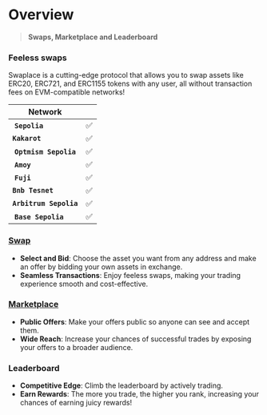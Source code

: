 # Overview



> **Swaps, Marketplace and Leaderboard**

### Feeless swaps&#x20;

Swaplace is a cutting-edge protocol that allows you to swap assets like ERC20, ERC721, and ERC1155 tokens with any user, all without transaction fees on EVM-compatible networks!

<table data-view="cards"><thead><tr><th>Network</th><th></th></tr></thead><tbody><tr><td><img src="../.gitbook/assets/ehter-bugado (1).png" alt="" data-size="line"> <strong><code>Sepolia</code></strong></td><td>                    ✅</td></tr><tr><td><img src="../.gitbook/assets/kakarot.png" alt="" data-size="line"><strong><code>Kakarot</code></strong></td><td>                    ✅</td></tr><tr><td><img src="../.gitbook/assets/optimism-ethereum-op-logo.png" alt="" data-size="line"> <strong><code>Optmism Sepolia</code></strong></td><td>                    ✅</td></tr><tr><td><img src="../.gitbook/assets/polygon-token.png" alt="" data-size="line"> <strong><code>Amoy</code></strong></td><td>                    ✅</td></tr><tr><td><img src="../.gitbook/assets/avalanche-avax-logo.png" alt="" data-size="line"> <strong><code>Fuji</code></strong></td><td>                    ✅</td></tr><tr><td><img src="../.gitbook/assets/bnb-bnb-logo.png" alt="" data-size="line"><strong><code>Bnb Tesnet</code></strong></td><td>                    ✅</td></tr><tr><td><img src="../.gitbook/assets/arbitrum-arb-logo.png" alt="" data-size="line"><strong><code>Arbitrum Sepolia</code></strong></td><td>                    ✅</td></tr><tr><td><img src="../.gitbook/assets/base-logo-in-blue.png" alt="" data-size="line"> <strong><code>Base Sepolia</code></strong></td><td>                    ✅</td></tr></tbody></table>

### [Swap](../developers/guides/preparing/make-swap.md)

* **Select and Bid**: Choose the asset you want from any address and make an offer by bidding your own assets in exchange.
* **Seamless Transactions**: Enjoy feeless swaps, making your trading experience smooth and cost-effective.

### [Marketplace](marketplace.md)

* **Public Offers**: Make your offers public so anyone can see and accept them.
* **Wide Reach**: Increase your chances of successful trades by exposing your offers to a broader audience.

### Leaderboard

* **Competitive Edge**: Climb the leaderboard by actively trading.
* **Earn Rewards**: The more you trade, the higher you rank, increasing your chances of earning juicy rewards!

<div data-full-width="false">

<figure><img src="../.gitbook/assets/image.png" alt=""><figcaption></figcaption></figure>

</div>

